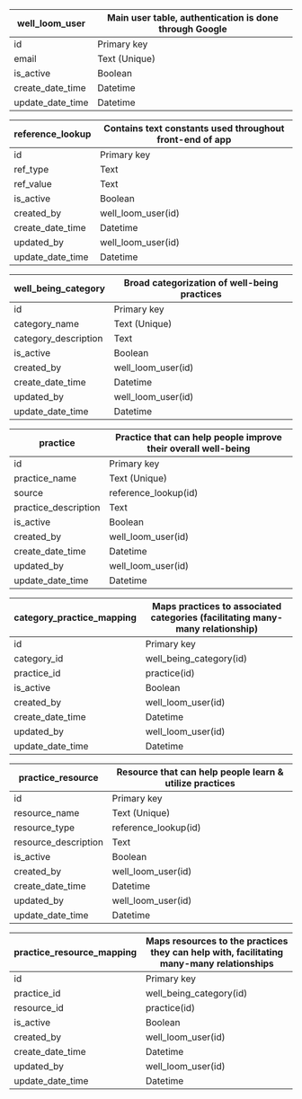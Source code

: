| well_loom_user      | Main user table, authentication is done through Google |
| ----------- | ----------- |
| id      | Primary key       |
| email   | Text (Unique)        |
| is_active      | Boolean       |
| create_date_time   | Datetime        |
| update_date_time   | Datetime        |

| reference_lookup      | Contains text constants used throughout front-end of app |
| ----------- | ----------- |
| id      | Primary key       |
| ref_type   | Text       |
| ref_value      | Text      |
| is_active      | Boolean       |
| created_by   | well_loom_user(id)        |
| create_date_time   | Datetime        |
| updated_by   | well_loom_user(id)         |
| update_date_time   | Datetime        |

| well_being_category      | Broad categorization of well-being practices |
| ----------- | ----------- |
| id      | Primary key       |
| category_name   | Text  (Unique)       |
| category_description      | Text      |
| is_active      | Boolean       |
| created_by   | well_loom_user(id)        |
| create_date_time   | Datetime        |
| updated_by   | well_loom_user(id)         |
| update_date_time   | Datetime        |

| practice      | Practice that can help people improve their overall well-being |
| ----------- | ----------- |
| id      | Primary key       |
| practice_name   | Text (Unique)       |
| source      | reference_lookup(id)      |
| practice_description   | Text        |
| is_active      | Boolean       |
| created_by   | well_loom_user(id)        |
| create_date_time   | Datetime        |
| updated_by   | well_loom_user(id)         |
| update_date_time   | Datetime        |

| category_practice_mapping      | Maps practices to associated categories (facilitating many-many relationship) |
| ----------- | ----------- |
| id      | Primary key       |
| category_id   | well_being_category(id)        |
| practice_id   | practice(id)        |
| is_active      | Boolean       |
| created_by   | well_loom_user(id)        |
| create_date_time   | Datetime        |
| updated_by   | well_loom_user(id)         |
| update_date_time   | Datetime        |

| practice_resource      | Resource that can help people learn & utilize practices |
| ----------- | ----------- |
| id      | Primary key       |
| resource_name   | Text (Unique)      |
| resource_type   | reference_lookup(id)        |
| resource_description   | Text       |
| is_active      | Boolean       |
| created_by   | well_loom_user(id)        |
| create_date_time   | Datetime        |
| updated_by   | well_loom_user(id)         |
| update_date_time   | Datetime        |

| practice_resource_mapping      | Maps resources to the practices they can help with, facilitating many-many relationships |
| ----------- | ----------- |
| id      | Primary key       |
| practice_id   | well_being_category(id)        |
| resource_id   | practice(id)        |
| is_active      | Boolean       |
| created_by   | well_loom_user(id)        |
| create_date_time   | Datetime        |
| updated_by   | well_loom_user(id)         |
| update_date_time   | Datetime        |